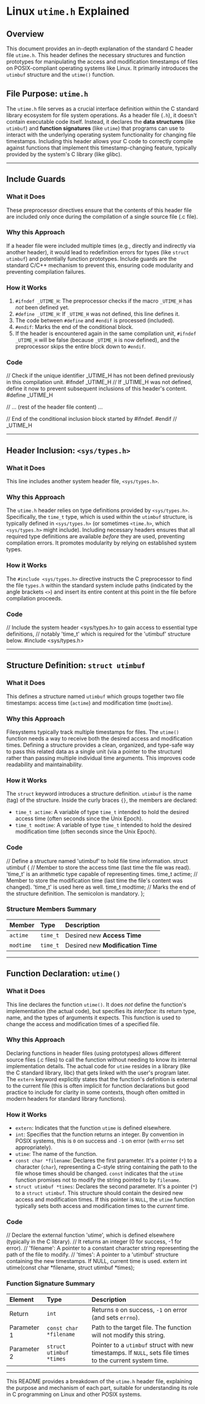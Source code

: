 # Linux `utime.h` Explained

## Overview

This document provides an in-depth explanation of the standard C header file `utime.h`. This header defines the necessary structures and function prototypes for manipulating the access and modification timestamps of files on POSIX-compliant operating systems like Linux. It primarily introduces the `utimbuf` structure and the `utime()` function.

## File Purpose: `utime.h`

The `utime.h` file serves as a crucial interface definition within the C standard library ecosystem for file system operations. As a header file (`.h`), it doesn't contain executable code itself. Instead, it declares the **data structures** (like `utimbuf`) and **function signatures** (like `utime`) that programs can use to interact with the underlying operating system functionality for changing file timestamps. Including this header allows your C code to correctly compile against functions that implement this timestamp-changing feature, typically provided by the system's C library (like glibc).

---

## Include Guards

### What it Does

These preprocessor directives ensure that the contents of this header file are included only once during the compilation of a single source file (.c file).

### Why this Approach

If a header file were included multiple times (e.g., directly and indirectly via another header), it would lead to redefinition errors for types (like `struct utimbuf`) and potentially function prototypes. Include guards are the standard C/C++ mechanism to prevent this, ensuring code modularity and preventing compilation failures.

### How it Works

1.  `#ifndef _UTIME_H`: The preprocessor checks if the macro `_UTIME_H` has *not* been defined yet.
2.  `#define _UTIME_H`: If `_UTIME_H` was not defined, this line defines it.
3.  The code between `#define` and `#endif` is processed (included).
4.  `#endif`: Marks the end of the conditional block.
5.  If the header is encountered again in the same compilation unit, `#ifndef _UTIME_H` will be false (because `_UTIME_H` is now defined), and the preprocessor skips the entire block down to `#endif`.

### Code


// Check if the unique identifier _UTIME_H has not been defined previously in this compilation unit.
#ifndef _UTIME_H
// If _UTIME_H was not defined, define it now to prevent subsequent inclusions of this header's content.
#define _UTIME_H

// ... (rest of the header file content) ...

// End of the conditional inclusion block started by #ifndef.
#endif // _UTIME_H


---

## Header Inclusion: `<sys/types.h>`

### What it Does

This line includes another system header file, `<sys/types.h>`.

### Why this Approach

The `utime.h` header relies on type definitions provided by `<sys/types.h>`. Specifically, the `time_t` type, which is used within the `utimbuf` structure, is typically defined in `<sys/types.h>` (or sometimes `<time.h>`, which `<sys/types.h>` might include). Including necessary headers ensures that all required type definitions are available *before* they are used, preventing compilation errors. It promotes modularity by relying on established system types.

### How it Works

The `#include <sys/types.h>` directive instructs the C preprocessor to find the file `types.h` within the standard system include paths (indicated by the angle brackets `<>`) and insert its entire content at this point in the file before compilation proceeds.

### Code


// Include the system header <sys/types.h> to gain access to essential type definitions,
// notably 'time_t' which is required for the 'utimbuf' structure below.
#include <sys/types.h>


---

## Structure Definition: `struct utimbuf`

### What it Does

This defines a structure named `utimbuf` which groups together two file timestamps: access time (`actime`) and modification time (`modtime`).

### Why this Approach

Filesystems typically track multiple timestamps for files. The `utime()` function needs a way to receive both the desired access and modification times. Defining a structure provides a clean, organized, and type-safe way to pass this related data as a single unit (via a pointer to the structure) rather than passing multiple individual time arguments. This improves code readability and maintainability.

### How it Works

The `struct` keyword introduces a structure definition. `utimbuf` is the name (tag) of the structure. Inside the curly braces `{}`, the members are declared:
*   `time_t actime`: A variable of type `time_t` intended to hold the desired access time (often seconds since the Unix Epoch).
*   `time_t modtime`: A variable of type `time_t` intended to hold the desired modification time (often seconds since the Unix Epoch).

### Code


// Define a structure named 'utimbuf' to hold file time information.
struct utimbuf {
	// Member to store the access time (last time the file was read). 'time_t' is an arithmetic type capable of representing times.
	time_t actime;
	// Member to store the modification time (last time the file's content was changed). 'time_t' is used here as well.
	time_t modtime;
// Marks the end of the structure definition. The semicolon is mandatory.
};


### Structure Members Summary

| Member  | Type     | Description                       |
| :------ | :------- | :-------------------------------- |
| `actime`  | `time_t` | Desired new **Access Time**       |
| `modtime` | `time_t` | Desired new **Modification Time** |

---

## Function Declaration: `utime()`

### What it Does

This line declares the function `utime()`. It does *not* define the function's implementation (the actual code), but specifies its *interface*: its return type, name, and the types of arguments it expects. This function is used to change the access and modification times of a specified file.

### Why this Approach

Declaring functions in header files (using prototypes) allows different source files (.c files) to call the function without needing to know its internal implementation details. The actual code for `utime` resides in a library (like the C standard library, libc) that gets linked with the user's program later. The `extern` keyword explicitly states that the function's definition is external to the current file (this is often implicit for function declarations but good practice to include for clarity in some contexts, though often omitted in modern headers for standard library functions).

### How it Works

*   `extern`: Indicates that the function `utime` is defined elsewhere.
*   `int`: Specifies that the function returns an integer. By convention in POSIX systems, this is `0` on success and `-1` on error (with `errno` set appropriately).
*   `utime`: The name of the function.
*   `const char *filename`: Declares the first parameter. It's a pointer (`*`) to a character (`char`), representing a C-style string containing the path to the file whose times should be changed. `const` indicates that the `utime` function promises not to modify the string pointed to by `filename`.
*   `struct utimbuf *times`: Declares the second parameter. It's a pointer (`*`) to a `struct utimbuf`. This structure should contain the desired new access and modification times. If this pointer is `NULL`, the `utime` function typically sets both access and modification times to the *current* time.

### Code


// Declare the external function 'utime', which is defined elsewhere (typically in the C library).
// It returns an integer (0 for success, -1 for error).
// 'filename': A pointer to a constant character string representing the path of the file to modify.
// 'times': A pointer to a 'utimbuf' structure containing the new timestamps. If NULL, current time is used.
extern int utime(const char *filename, struct utimbuf *times);


### Function Signature Summary

| Element    | Type                  | Description                                                                                                |
| :--------- | :-------------------- | :--------------------------------------------------------------------------------------------------------- |
| Return     | `int`                 | Returns `0` on success, `-1` on error (and sets `errno`).                                                  |
| Parameter 1| `const char *filename`| Path to the target file. The function will not modify this string.                                         |
| Parameter 2| `struct utimbuf *times` | Pointer to a `utimbuf` struct with new timestamps. If `NULL`, sets file times to the current system time. |

---

This README provides a breakdown of the `utime.h` header file, explaining the purpose and mechanism of each part, suitable for understanding its role in C programming on Linux and other POSIX systems.


